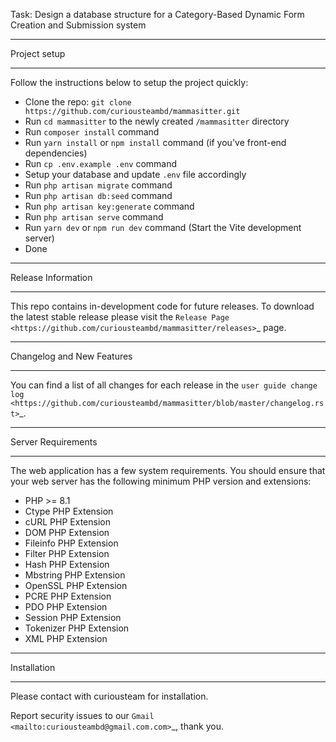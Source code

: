
Task: Design a database structure for a Category-Based Dynamic Form Creation and Submission system
**************
Project setup
**************

Follow the instructions below to setup the project quickly:

-   Clone the repo: ``git clone https://github.com/curiousteambd/mammasitter.git``
-   Run ``cd mammasitter`` to the newly created ``/mammasitter`` directory
-   Run ``composer install`` command
-   Run ``yarn install`` or ``npm install`` command (if you've front-end dependencies)
-   Run ``cp .env.example .env`` command
-   Setup your database and update ``.env`` file accordingly
-   Run ``php artisan migrate`` command
-   Run ``php artisan db:seed`` command
-   Run ``php artisan key:generate`` command
-   Run ``php artisan serve`` command
-   Run ``yarn dev`` or ``npm run dev`` command (Start the Vite development server)
-   Done

*******************
Release Information
*******************

This repo contains in-development code for future releases. To download the
latest stable release please visit the `Release Page
<https://github.com/curiousteambd/mammasitter/releases>`_ page.

**************************
Changelog and New Features
**************************

You can find a list of all changes for each release in the `user
guide change log <https://github.com/curiousteambd/mammasitter/blob/master/changelog.rst>`_.

*******************
Server Requirements
*******************

The web application has a few system requirements. You should ensure that your web server has the following minimum PHP version and extensions:

-   PHP >= 8.1
-   Ctype PHP Extension
-   cURL PHP Extension
-   DOM PHP Extension
-   Fileinfo PHP Extension
-   Filter PHP Extension
-   Hash PHP Extension
-   Mbstring PHP Extension
-   OpenSSL PHP Extension
-   PCRE PHP Extension
-   PDO PHP Extension
-   Session PHP Extension
-   Tokenizer PHP Extension
-   XML PHP Extension

**************
Installation
**************

Please contact with curiousteam for installation.

Report security issues to our `Gmail <mailto:curiousteambd@gmail.com.com>`_, thank you.
